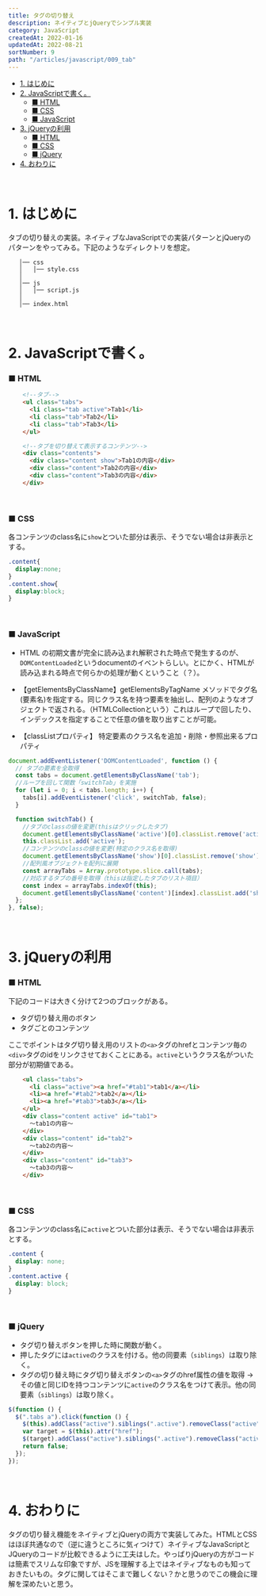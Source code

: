```yaml
---
title: タグの切り替え
description: ネイティブとjQueryでシンプル実装
category: JavaScript
createdAt: 2022-01-16
updatedAt: 2022-08-21
sortNumber: 9
path: "/articles/javascript/009_tab"
---
```


<nuxt-content-wrapper>

<!-- code_chunk_output -->
- [1. はじめに](#1-はじめに)
- [2. JavaScriptで書く。](#2-javascriptで書く)
    - [■ HTML](#-html)
    - [■ CSS](#-css)
    - [■ JavaScript](#-javascript)
- [3. jQueryの利用](#3-jqueryの利用)
    - [■ HTML](#-html-1)
    - [■ CSS](#-css-1)
    - [■ jQuery](#-jquery)
- [4. おわりに](#4-おわりに)

<br>

# 1. はじめに
タブの切り替えの実装。ネイティブなJavaScriptでの実装パターンとjQueryのパターンをやってみる。下記のようなディレクトリを想定。

```
   │── css
   │   │── style.css
   │
   │── js
   │   │── script.js
   │
   │── index.html
```

<br>

# 2. JavaScriptで書く。
### ■ HTML
```html
    <!--タブ-->
    <ul class="tabs">
      <li class="tab active">Tab1</li>
      <li class="tab">Tab2</li>
      <li class="tab">Tab3</li>
    </ul>

    <!--タブを切り替えて表示するコンテンツ-->
    <div class="contents">
      <div class="content show">Tab1の内容</div>
      <div class="content">Tab2の内容</div>
      <div class="content">Tab3の内容</div>
    </div>
```

<br>

### ■ CSS
各コンテンツのclass名に`show`とついた部分は表示、そうでない場合は非表示とする。
```css
.content{
  display:none;
}
.content.show{
  display:block;
}
```
<br>

### ■ JavaScript
- HTML の初期文書が完全に読み込まれ解釈された時点で発生するのが、`DOMContentLoaded`というdocumentのイベントらしい。とにかく、HTMLが読み込まれる時点で何らかの処理が動くということ（？）。

- 【getElementsByClassName】getElementsByTagName メソッドでタグ名(要素名)を指定する。同じクラス名を持つ要素を抽出し、配列のようなオブジェクトで返される。（HTMLCollectionという）これはループで回したり、インデックスを指定することで任意の値を取り出すことが可能。

- 【classListプロパティ】 特定要素のクラス名を追加・削除・参照出来るプロパティ

```js
document.addEventListener('DOMContentLoaded', function () {
  // タブの要素を全取得
  const tabs = document.getElementsByClassName('tab');
  //ループを回して関数「switchTab」を実施
  for (let i = 0; i < tabs.length; i++) {
    tabs[i].addEventListener('click', switchTab, false);
  }

  function switchTab() {
    //タブのclassの値を変更(thisはクリックしたタブ)
    document.getElementsByClassName('active')[0].classList.remove('active');
    this.classList.add('active');
    //コンテンツのclassの値を変更(特定のクラス名を取得)
    document.getElementsByClassName('show')[0].classList.remove('show');
    //配列風オブジェクトを配列に展開
    const arrayTabs = Array.prototype.slice.call(tabs);
    //対応するタブの番号を取得（thisは指定したタブのリスト項目）
    const index = arrayTabs.indexOf(this);
    document.getElementsByClassName('content')[index].classList.add('show');
  };
}, false);

```

<br>

# 3. jQueryの利用

### ■ HTML
下記のコードは大きく分けて2つのブロックがある。
- タグ切り替え用のボタン
- タグごとのコンテンツ

ここでポイントはタグ切り替え用のリストの`<a>`タグのhrefとコンテンツ毎の`<div>`タグのidをリンクさせておくことにある。`active`というクラス名がついた部分が初期値である。

```html
    <ul class="tabs">
      <li class="active"><a href="#tab1">tab1</a></li>
      <li><a href="#tab2">tab2</a></li>
      <li><a href="#tab3">tab3</a></li>
    </ul>
    <div class="content active" id="tab1">
      ～tab1の内容～
    </div>
    <div class="content" id="tab2">
      ～tab2の内容～
    </div>
    <div class="content" id="tab3">
      ～tab3の内容～
    </div>
```

<br>

### ■ CSS
各コンテンツのclass名に`active`とついた部分は表示、そうでない場合は非表示とする。
```css
.content {
  display: none;
}
.content.active {
  display: block;
}
```
<br>

### ■ jQuery
- タグ切り替えボタンを押した時に関数が動く。
- 押したタグには`active`のクラスを付ける。他の同要素（`siblings`）は取り除く。
- タグの切り替え時にタグ切り替えボタンの`<a>`タグのhref属性の値を取得
  →その値と同じIDを持つコンテンツに`active`のクラス名をつけて表示。他の同要素（`siblings`）は取り除く。

```js
$(function () {
  $(".tabs a").click(function () {
    $(this).addClass("active").siblings(".active").removeClass("active");
    var target = $(this).attr("href");
    $(target).addClass("active").siblings(".active").removeClass("active");
    return false;
  });
});
```

<br>

# 4. おわりに
タグの切り替え機能をネイティブとjQueryの両方で実装してみた。HTMLとCSSはほぼ共通なので（逆に違うところに気ィつけて）ネイティブなJavaScriptとJQueryのコードが比較できるように工夫はした。やっぱりjQueryの方がコードは簡素でスリムな印象ですが、JSを理解する上ではネイティブなものも知っておきたいもの。タグに関してはそこまで難しくない？かと思うのでこの機会に理解を深めたいと思う。

</nuxt-content-wrapper>
